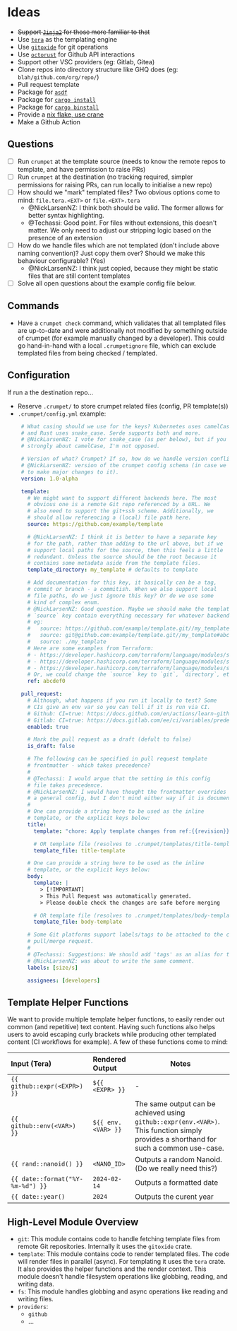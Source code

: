 # Ideas

- ~~Support [`Jinja2`](https://docs.rs/minijinja/latest/minijinja/) for those more familiar to that~~
- Use [`tera`](https://github.com/Keats/tera) as the templating engine
- Use [`gitoxide`](https://github.com/Byron/gitoxide) for git operations
- Use [`octorust`](https://docs.rs/octorust/latest/octorust/) for Github API interactions
- Support other VSC providers (eg: Gitlab, Gitea)
- Clone repos into directory structure like GHQ does (eg: `blah/github.com/org/repo/`)
- Pull request template
- Package for [`asdf`](https://asdf-vm.com/plugins/create.html)
- Package for [`cargo install`](https://doc.rust-lang.org/cargo/reference/publishing.html)
- Package for [`cargo binstall`](https://github.com/cargo-bins/cargo-binstall)
- Provide a [nix flake, use crane](https://fasterthanli.me/series/building-a-rust-service-with-nix/part-11#building-catscii-with-nix-build)
- Make a Github Action

## Questions

- [ ] Run `crumpet` at the template source (needs to know the remote repos to template, and have permission to raise PRs)
- [ ] Run `crumpet` at the destination (no tracking required, simpler permissions for raising PRs, can run locally to initialise a new repo)
- [ ] How should we "mark" templated files? Two obvious options come to mind: `file.tera.<EXT>` or `file.<EXT>.tera`
  - @NickLarsenNZ: I think both should be valid. The former allows for better syntax highlighting.
  - @Techassi: Good point. For files without extensions, this doesn't matter. We only need to adjust our stripping logic based on the presence of an extension
- [ ] How do we handle files which are not templated (don't include above naming convention)? Just copy them over? Should
      we make this behaviour configurable? (Yes)
  - @NickLarsenNZ: I think just copied, because they might be static files that are still content templates
- [ ] Solve all open questions about the example config file below.

## Commands

- Have a `crumpet check` command, which validates that all templated files are up-to-date and were additionally not
  modified by something outside of crumpet (for example manually changed by a developer). This could go hand-in-hand
  with a local `.crumpetignore` file, which can exclude templated files from being checked / templated.

## Configuration

If run a the destination repo...

- Reserve `.crumpet/` to store crumpet related files (config, PR template(s))
- `.crumpet/config.yml` example:
   ```yaml
    # What casing should we use for the keys? Kubernetes uses camelCase
    # and Rust uses snake_case. Serde supports both and more.
    # @NickLarsenNZ: I vote for snake_case (as per below), but if you feel
    # strongly about camelCase, I'm not opposed.

    # Version of what? Crumpet? If so, how do we handle version conflicts?
    # @NickLarsenNZ: version of the crumpet config schema (in case we want
    # to make major changes to it).
    version: 1.0-alpha

    template:
      # We might want to support different backends here. The most
      # obvious one is a remote Git repo referenced by a URL. We
      # also need to support the git+ssh scheme. Additionally, we
      # should allow referencing a (local) file path here.
      source: https://github.com/example/template

      # @NickLarsenNZ: I think it is better to have a separate key 
      # for the path, rather than adding to the url above, but if we
      # support local paths for the source, then this feels a little
      # redundant. Unless the source should be the root because it
      # contains some metadata aside from the template files.
      template_directory: my_template # defaults to template

      # Add documentation for this key, it basically can be a tag,
      # commit or branch - a commitish. When we also support local
      # file paths, do we just ignore this key? Or de we use some
      # kind of complex enum.
      # @NickLarsenNZ: Good question. Maybe we should make the template
      # `source` key contain everything necessary for whatever backends.
      # eg: 
      #   source: https://github.com/example/template.git//my_template#abcdef
      #   source: git@github.com:example/template.git//my_template#abcdef
      #   source: ./my_template
      # Here are some examples from Terraform:
      # - https://developer.hashicorp.com/terraform/language/modules/sources#github
      # - https://developer.hashicorp.com/terraform/language/modules/sources#generic-git-repository
      # - https://developer.hashicorp.com/terraform/language/modules/sources#modules-in-package-sub-directories
      # Or, we could change the `source` key to `git`, `directory`, etc.. with `ref` being exclusive to the relevant backends.
      ref: abcdef0

    pull_request:
      # Although, what happens if you run it locally to test? Some
      # CIs give an env var so you can tell if it is run via CI.
      # Github: CI=true: https://docs.github.com/en/actions/learn-github-actions/variables#default-environment-variables
      # Gitlab: CI=true: https://docs.gitlab.com/ee/ci/variables/predefined_variables.html
      enabled: true

      # Mark the pull request as a draft (defult to false)
      is_draft: false

      # The following can be specified in pull request template
      # frontmatter - which takes precedence?
      # 
      # @Techassi: I would argue that the setting in this config
      # file takes precedence.
      # @NickLarsenNZ: I would have thought the frontmatter overrides
      # a general config, but I don't mind either way if it is documented
      # 
      # One can provide a string here to be used as the inline
      # template, or the explicit keys below:
      title:
        template: "chore: Apply template changes from ref:{{revision}}"

        # OR template file (resolves to .crumpet/templates/title-template).
        template_file: title-template

      # One can provide a string here to be used as the inline
      # template, or the explicit keys below:
      body:
        template: |
          > [!IMPORTANT]
          > This Pull Request was automatically generated.
          > Please double check the changes are safe before merging

        # OR template file (resolves to .crumpet/templates/body-template).
        template_file: body-template

      # Some Git platforms support labels/tags to be attached to the created
      # pull/merge request.
      #
      # @Techassi: Suggestions: We should add 'tags' as an alias for this key.
      # @NickLarsenNZ: was about to write the same comment.
      labels: [size/s]

      assignees: [developers]
   ```

## Template Helper Functions

We want to provide multiple template helper functions, to easily render out common (and repetitive) text content. Having
such functions also helps users to avoid escaping curly brackets while producing other templated content (CI workflows
for example). A few of these functions come to mind:

| Input (Tera)                     | Rendered Output    | Notes                                                                                                                                  |
| :------------------------------- | :----------------- | -------------------------------------------------------------------------------------------------------------------------------------- |
| `{{ github::expr(<EXPR>) }}`     | `${{ <EXPR> }}`    | -                                                                                                                                      |
| `{{ github::env(<VAR>) }}`       | `${{ env.<VAR> }}` | The same output can be achieved using `github::expr(env.<VAR>)`. This function simply provides a shorthand for such a common use-case. |
| `{{ rand::nanoid() }}`           | `<NANO_ID>`        | Outputs a random Nanoid. (Do we really need this?)                                                                                     |
| `{{ date::format("%Y-%m-%d") }}` | `2024-02-14`       | Outputs a formatted date                                                                                                               |
| `{{ date::year()`                | `2024`             | Outputs the curent year                                                                                                                |

## High-Level Module Overview

- `git`: This module contains code to handle fetching template files from remote Git repositories. Internally it uses
  the `gitoxide` crate.
- `template`: This module contains code to render templated files. The code will render files in parallel (async). For
  templating it uses the `tera` crate. It also provides the helper functions and the render context. This module doesn't
  handle filesystem operations like globbing, reading, and writing data.
- `fs`: This module handles globbing and async operations like reading and writing files.
- `providers`:
  - `github`
  - ...
